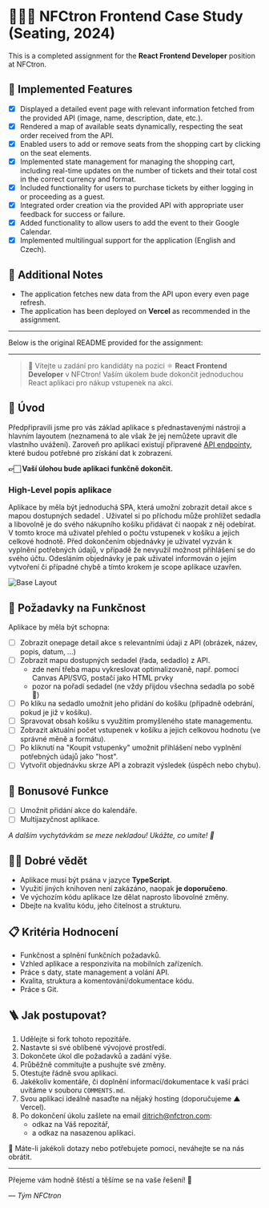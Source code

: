 # 🧑🏻‍🚀 NFCtron Frontend Case Study (Seating, 2024)  

This is a completed assignment for the **React Frontend Developer** position at NFCtron.  

## 📌 Implemented Features  
- [x] Displayed a detailed event page with relevant information fetched from the provided API (image, name, description, date, etc.).  
- [x] Rendered a map of available seats dynamically, respecting the seat order received from the API.  
- [x] Enabled users to add or remove seats from the shopping cart by clicking on the seat elements.  
- [x] Implemented state management for managing the shopping cart, including real-time updates on the number of tickets and their total cost in the correct currency and format.  
- [x] Included functionality for users to purchase tickets by either logging in or proceeding as a guest.  
- [x] Integrated order creation via the provided API with appropriate user feedback for success or failure.  
- [x] Added functionality to allow users to add the event to their Google Calendar.
- [x] Implemented multilingual support for the application (English and Czech).

## 🚀 Additional Notes  
- The application fetches new data from the API upon every even page refresh. 
- The application has been deployed on **Vercel** as recommended in the assignment.  

---  

Below is the original README provided for the assignment:

---  

>👋 Vítejte u zadání pro kandidáty na pozici ⚛️ **React Frontend Developer** v NFCtron! Vaším úkolem bude
dokončit jednoduchou React aplikaci pro nákup vstupenek na akci.

## 🎯 Úvod

Předpřipravili jsme pro vás základ aplikace s přednastavenými nástroji a hlavním layoutem (neznamená to ale však že jej nemůžete upravit dle vlastního uvážení).
Zaroveň pro aplikaci existují připravené [API endpointy](./API.md), které budou potřebné pro získání dat k zobrazení.

**👉🏻 Vaší úlohou bude aplikaci funkčně dokončit.**

### High-Level popis aplikace
Aplikace by měla být jednoduchá SPA, která umožní zobrazit detail akce s mapou dostupných sedadel .
Uživatel si po příchodu může prohlížet sedadla a libovolně je do svého nákupního košíku přidávat či naopak z něj odebírat.
V tomto kroce má uživatel přehled o počtu vstupenek v košíku a jejich celkové hodnotě.
Před dokončením objednávky je uživatel vyzván k vyplnění potřebných údajů, v případě že nevyužil možnost přihlášení se do svého účtu.
Odesláním objednávky je pak uživatel informován o jejím vytvoření či případné chybě a tímto krokem je scope aplikace uzavřen.

![Base Layout](./base-layout.png)

## 🌱 Požadavky na Funkčnost

Aplikace by měla být schopna:

- [ ] Zobrazit onepage detail akce s relevantními údaji z API (obrázek, název, popis, datum, ...)
- [ ] Zobrazit mapu dostupných sedadel (řada, sedadlo) z API.
  - zde není třeba mapu vykreslovat optimalizovaně, např. pomocí Canvas API/SVG, postačí jako HTML prvky
  - pozor na pořadí sedadel (ne vždy přijdou všechna sedadla po sobě 👀)
- [ ] Po kliku na sedadlo umožnit jeho přidání do košíku (případně odebrání, pokud je již v košíku).
- [ ] Spravovat obsah košíku s využitím promyšleného state managementu.
- [ ] Zobrazit aktuální počet vstupenek v košíku a jejich celkovou hodnotu (ve správné měně a formátu).
- [ ] Po kliknutí na "Koupit vstupenky" umožnit přihlášení nebo vyplnění potřebných údajů jako "host".
- [ ] Vytvořit objednávku skrze API a zobrazit výsledek (úspěch nebo chybu).

## 🌟 Bonusové Funkce
- [ ] Umožnit přidání akce do kalendáře.
- [ ] Multijazyčnost aplikace.

_A dalším vychytávkám se meze nekladou! Ukážte, co umíte! 💫_


## ☝🏻 Dobré vědět
- Aplikace musí být psána v jazyce **TypeScript**.
- Využití jiných knihoven není zakázáno, naopak **je doporučeno**.
- Ve výchozím kódu aplikace lze dělat naprosto libovolné změny.
- Dbejte na kvalitu kódu, jeho čitelnost a strukturu.


## 📋 Kritéria Hodnocení
- Funkčnost a splnění funkčních požadavků.
- Vzhled aplikace a responzivita na mobilních zařízeních.
- Práce s daty, state management a volání API.
- Kvalita, struktura a komentování/dokumentace kódu.
- Práce s Git.

## 🪜 Jak postupovat?
1. Udělejte si fork tohoto repozitáře.
2. Nastavte si své oblíbené vývojové prostředí.
3. Dokončete úkol dle požadavků a zadání výše.
4. Průběžně commitujte a pushujte své změny.
5. Otestujte řádně svou aplikaci.
6. Jakékoliv komentáře, či doplnění informací/dokumentace k vaší práci uvítáme v souboru `COMMENTS.md`.
7. Svou aplikaci ideálně nasaďte na nějaký hosting (doporučujeme ▲ Vercel).
8. Po dokončení úkolu zašlete na email [ditrich@nfctron.com](mailto:ditrich@nfctron.com):
   - odkaz na Váš repozitář,
   - a odkaz na nasazenou aplikaci.

    
📧 Máte-li jakékoli dotazy nebo potřebujete pomoci, neváhejte se na nás obrátit.

---

Přejeme vám hodně štěstí a těšíme se na vaše řešení! 🌟

_–– Tým NFCtron_
